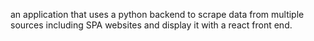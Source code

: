 an application that uses a python backend to scrape data from multiple sources including SPA websites and display it with a react front end.
